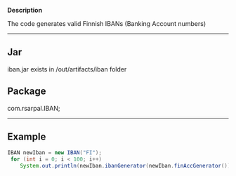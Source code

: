 **Description**

The code generates valid Finnish IBANs (Banking Account numbers)


---
## Jar
iban.jar exists in /out/artifacts/iban folder

## Package
com.rsarpal.IBAN;

---

## Example

```java 
IBAN newIban = new IBAN("FI");
 for (int i = 0; i < 100; i++)
    System.out.println(newIban.ibanGenerator(newIban.finAccGenerator()));
```
